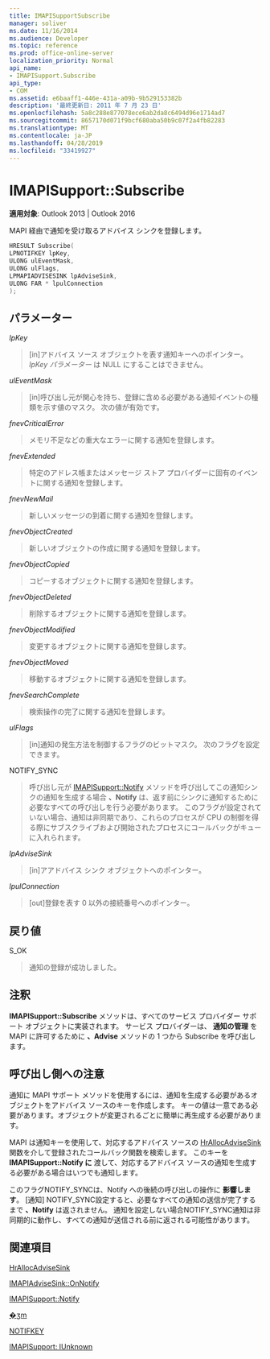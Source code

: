 ```yaml
---
title: IMAPISupportSubscribe
manager: soliver
ms.date: 11/16/2014
ms.audience: Developer
ms.topic: reference
ms.prod: office-online-server
localization_priority: Normal
api_name:
- IMAPISupport.Subscribe
api_type:
- COM
ms.assetid: e6baaff1-446e-431a-a09b-9b529153382b
description: '最終更新日: 2011 年 7 月 23 日'
ms.openlocfilehash: 5a8c288e877078ece6ab2da8c6494d96e1714ad7
ms.sourcegitcommit: 8657170d071f9bcf680aba50b9c07f2a4fb82283
ms.translationtype: MT
ms.contentlocale: ja-JP
ms.lasthandoff: 04/28/2019
ms.locfileid: "33419927"
---
```

# <a name="imapisupportsubscribe"></a>IMAPISupport::Subscribe

  
  
**適用対象**: Outlook 2013 | Outlook 2016 
  
MAPI 経由で通知を受け取るアドバイス シンクを登録します。
  
```cpp
HRESULT Subscribe(
LPNOTIFKEY lpKey,
ULONG ulEventMask,
ULONG ulFlags,
LPMAPIADVISESINK lpAdviseSink,
ULONG FAR * lpulConnection
);
```

## <a name="parameters"></a>パラメーター

 _lpKey_
  
> [in]アドバイス ソース オブジェクトを表す通知キーへのポインター。 _lpKey パラメーター_ は NULL にすることはできません。 
    
 _ulEventMask_
  
> [in]呼び出し元が関心を持ち、登録に含める必要がある通知イベントの種類を示す値のマスク。 次の値が有効です。
    
 _fnevCriticalError_
  
> メモリ不足などの重大なエラーに関する通知を登録します。
    
 _fnevExtended_
  
> 特定のアドレス帳またはメッセージ ストア プロバイダーに固有のイベントに関する通知を登録します。
    
 _fnevNewMail_
  
> 新しいメッセージの到着に関する通知を登録します。 
    
 _fnevObjectCreated_
  
> 新しいオブジェクトの作成に関する通知を登録します。
    
 _fnevObjectCopied_
  
> コピーするオブジェクトに関する通知を登録します。
    
 _fnevObjectDeleted_
  
> 削除するオブジェクトに関する通知を登録します。
    
 _fnevObjectModified_
  
> 変更するオブジェクトに関する通知を登録します。
    
 _fnevObjectMoved_
  
> 移動するオブジェクトに関する通知を登録します。
    
 _fnevSearchComplete_
  
> 検索操作の完了に関する通知を登録します。
    
 _ulFlags_
  
> [in]通知の発生方法を制御するフラグのビットマスク。 次のフラグを設定できます。
    
NOTIFY_SYNC 
  
> 呼び出し元が [IMAPISupport::Notify](imapisupport-notify.md) メソッドを呼び出してこの通知シンクの通知を生成する場合 **、Notify** は、返す前にシンクに通知するために必要なすべての呼び出しを行う必要があります。 このフラグが設定されていない場合、通知は非同期であり、これらのプロセスが CPU の制御を得る際にサブスクライブおよび開始されたプロセスにコールバックがキューに入れられます。 
    
 _lpAdviseSink_
  
> [in]アアドバイス シンク オブジェクトへのポインター。 
    
 _lpulConnection_
  
> [out]登録を表す 0 以外の接続番号へのポインター。
    
## <a name="return-value"></a>戻り値

S_OK 
  
> 通知の登録が成功しました。
    
## <a name="remarks"></a>注釈

**IMAPISupport::Subscribe** メソッドは、すべてのサービス プロバイダー サポート オブジェクトに実装されます。 サービス プロバイダーは、 **通知の管理** を MAPI に許可するために **、Advise** メソッドの 1 つから Subscribe を呼び出します。 
  
## <a name="notes-to-callers"></a>呼び出し側への注意

通知に MAPI サポート メソッドを使用するには、通知を生成する必要があるオブジェクトをアドバイス ソースのキーを作成します。 キーの値は一意である必要があります。オブジェクトが変更されるごとに簡単に再生成する必要があります。 
  
MAPI は通知キーを使用して、対応するアドバイス ソースの [HrAllocAdviseSink](hrallocadvisesink.md) 関数を介して登録されたコールバック関数を検索します。 このキーを **IMAPISupport::Notify に** 渡して、対応するアドバイス ソースの通知を生成する必要がある場合はいつでも通知します。 
  
このフラグNOTIFY_SYNCは、Notify への後続の呼び出しの操作に **影響します**。 [通知] NOTIFY_SYNC設定すると、必要なすべての通知の送信が完了するまで **、Notify** は返されません。 通知を設定しない場合NOTIFY_SYNC通知は非同期的に動作し、すべての通知が送信される前に返される可能性があります。 
  
## <a name="see-also"></a>関連項目



[HrAllocAdviseSink](hrallocadvisesink.md)
  
[IMAPIAdviseSink::OnNotify](imapiadvisesink-onnotify.md)
  
[IMAPISupport::Notify](imapisupport-notify.md)
  
[�ʒm](notification.md)
  
[NOTIFKEY](notifkey.md)
  
[IMAPISupport: IUnknown](imapisupportiunknown.md)

